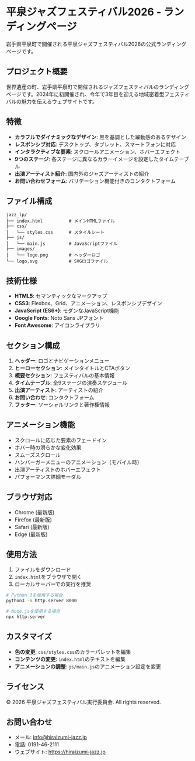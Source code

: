 # 平泉ジャズフェスティバル2026 - ランディングページ

岩手県平泉町で開催される平泉ジャズフェスティバル2026の公式ランディングページです。

## プロジェクト概要

世界遺産の町、岩手県平泉町で開催されるジャズフェスティバルのランディングページです。2024年に初開催され、今年で3年目を迎える地域密着型フェスティバルの魅力を伝えるウェブサイトです。

## 特徴

- **カラフルでダイナミックなデザイン**: 黒を基調とした躍動感のあるデザイン
- **レスポンシブ対応**: デスクトップ、タブレット、スマートフォンに対応
- **インタラクティブな要素**: スクロールアニメーション、ホバーエフェクト
- **9つのステージ**: 各ステージに異なるカラーイメージを設定したタイムテーブル
- **出演アーティスト紹介**: 国内外のジャズアーティストの紹介
- **お問い合わせフォーム**: バリデーション機能付きのコンタクトフォーム

## ファイル構成

```
jazz_lp/
├── index.html          # メインHTMLファイル
├── css/
│   └── styles.css      # スタイルシート
├── js/
│   └── main.js         # JavaScriptファイル
├── images/
│   └── logo.png        # ヘッダーロゴ
└── logo.svg            # SVGロゴファイル
```

## 技術仕様

- **HTML5**: セマンティックなマークアップ
- **CSS3**: Flexbox、Grid、アニメーション、レスポンシブデザイン
- **JavaScript (ES6+)**: モダンなJavaScript機能
- **Google Fonts**: Noto Sans JPフォント
- **Font Awesome**: アイコンライブラリ

## セクション構成

1. **ヘッダー**: ロゴとナビゲーションメニュー
2. **ヒーローセクション**: メインタイトルとCTAボタン
3. **概要セクション**: フェスティバルの基本情報
4. **タイムテーブル**: 全9ステージの演奏スケジュール
5. **出演アーティスト**: アーティストの紹介
6. **お問い合わせ**: コンタクトフォーム
7. **フッター**: ソーシャルリンクと著作権情報

## アニメーション機能

- スクロールに応じた要素のフェードイン
- ホバー時の滑らかな変化効果
- スムーズスクロール
- ハンバーガーメニューのアニメーション（モバイル時）
- 出演アーティストのホバーエフェクト
- パフォーマンス詳細モーダル

## ブラウザ対応

- Chrome (最新版)
- Firefox (最新版)
- Safari (最新版)
- Edge (最新版)

## 使用方法

1. ファイルをダウンロード
2. `index.html`をブラウザで開く
3. ローカルサーバーでの実行を推奨

```bash
# Python 3を使用する場合
python3 -m http.server 8000

# Node.jsを使用する場合
npx http-server
```

## カスタマイズ

- **色の変更**: `css/styles.css`のカラーパレットを編集
- **コンテンツの変更**: `index.html`のテキストを編集
- **アニメーションの調整**: `js/main.js`のアニメーション設定を変更

## ライセンス

© 2026 平泉ジャズフェスティバル実行委員会. All rights reserved.

## お問い合わせ

- メール: info@hiraizumi-jazz.jp
- 電話: 0191-46-2111
- ウェブサイト: https://hiraizumi-jazz.jp
